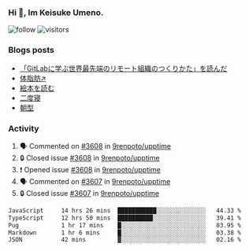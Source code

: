 ### Hi 👋, Im Keisuke Umeno.

<!--
**9renpoto/9renpoto** is a ✨ _special_ ✨ repository because its `README.md` (this file) appears on your GitHub profile.

Here are some ideas to get you started:

- 🔭 I’m currently working on ...
- 🌱 I’m currently learning ...
- 👯 I’m looking to collaborate on ...
- 🤔 I’m looking for help with ...
- 💬 Ask me about ...
- 📫 How to reach me: ...
- 😄 Pronouns: ...
- ⚡ Fun fact: ...
-->

![follow](https://img.shields.io/github/followers/9renpoto?label=Follow&style=social)
![visitors](https://komarev.com/ghpvc/?username=9renpoto&label=Profile%20views&color=0e75b6&style=flat)

### Blogs posts

<!-- BLOG-POST-LIST:START -->
- [「GitLabに学ぶ世界最先端のリモート組織のつくりかた」を読んだ](https://9renpoto.win/entry/2024/09/10/remote_organization)
- [体脂肪↗](https://9renpoto.win/entry/2024/08/12/gaining_fat)
- [絵本を読む](https://9renpoto.win/entry/2024/07/26/picture_book)
- [二度寝](https://9renpoto.win/entry/2024/07/18/going_back_to_sleep)
- [朝型](https://9renpoto.win/entry/2024/05/29/im-an-early)
<!-- BLOG-POST-LIST:END -->

### Activity

<!--START_SECTION:activity-->
1. 🗣 Commented on [#3608](https://github.com/9renpoto/upptime/issues/3608#issuecomment-2402657565) in [9renpoto/upptime](https://github.com/9renpoto/upptime)
2. 🔒 Closed issue [#3608](https://github.com/9renpoto/upptime/issues/3608) in [9renpoto/upptime](https://github.com/9renpoto/upptime)
3. ❗ Opened issue [#3608](https://github.com/9renpoto/upptime/issues/3608) in [9renpoto/upptime](https://github.com/9renpoto/upptime)
4. 🗣 Commented on [#3607](https://github.com/9renpoto/upptime/issues/3607#issuecomment-2402569831) in [9renpoto/upptime](https://github.com/9renpoto/upptime)
5. 🔒 Closed issue [#3607](https://github.com/9renpoto/upptime/issues/3607) in [9renpoto/upptime](https://github.com/9renpoto/upptime)
<!--END_SECTION:activity-->

<!--START_SECTION:waka-->

```txt
JavaScript     14 hrs 26 mins  ███████████░░░░░░░░░░░░░░   44.33 %
TypeScript     12 hrs 50 mins  ██████████░░░░░░░░░░░░░░░   39.41 %
Pug            1 hr 17 mins    █░░░░░░░░░░░░░░░░░░░░░░░░   03.95 %
Markdown       1 hr 6 mins     █░░░░░░░░░░░░░░░░░░░░░░░░   03.38 %
JSON           42 mins         ▓░░░░░░░░░░░░░░░░░░░░░░░░   02.16 %
```

<!--END_SECTION:waka-->
